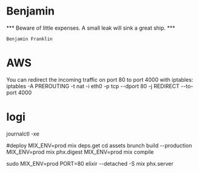 # Benjamin

*** Beware of little expenses. A small leak will sink a great ship. ***

`Benjamin Franklin`

# AWS
You can redirect the incoming traffic on port 80 to port 4000 with iptables:
iptables -A PREROUTING -t nat -i eth0 -p tcp --dport 80 -j REDIRECT --to-port 4000


# logi
journalctl -xe

#deploy
MIX_ENV=prod mix deps.get
cd assets
  brunch build --production
MIX_ENV=prod mix phx.digest
MIX_ENV=prod mix compile

sudo MIX_ENV=prod PORT=80 elixir --detached -S mix phx.server
